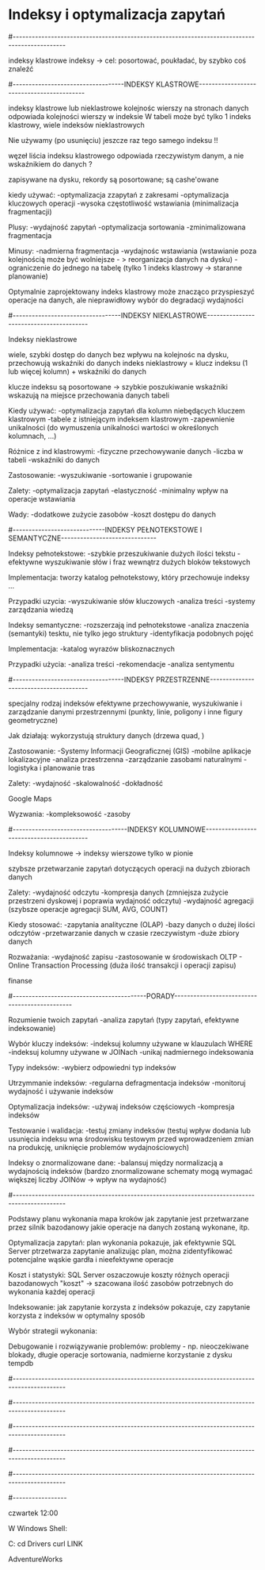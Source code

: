 # Indeksy i optymalizacja zapytań

#----------------------------------------------------------------------------------------------

indeksy klastrowe
indeksy -> cel: posortować, poukładać, by szybko coś znaleźć

#-----------------------------------INDEKSY KLASTROWE------------------------------------------

indeksy klastrowe lub nieklastrowe
kolejnośc wierszy na stronach danych odpowiada kolejności wierszy w indeksie
W tabeli może być tylko 1 indeks klastrowy, wiele indeksów nieklastrowych

Nie używamy (po usunięciu) jeszcze raz tego samego indeksu !!

węzeł liścia indeksu klastrowego odpowiada rzeczywistym danym, a nie wskaźnikiem do danych ?

zapisywane na dysku, rekordy są posortowane; są cashe'owane

kiedy używać:
-optymalizacja zzapytań z zakresami
-optymalizacja kluczowych operacji
-wysoka częstotliwość wstawiania (minimalizacja fragmentacji)

Plusy:
-wydajność zapytań
-optymalizacja sortowania
-zminimalizowana fragmentacja

Minusy:
-nadmierna fragmentacja
-wydajnośc wstawiania (wstawianie poza kolejnością może być wolniejsze - > reorganizacja danych na dysku)
-ograniczenie do jednego na tabelę (tylko 1 indeks klastrowy -> staranne planowanie)

Optymalnie zaprojektowany indeks klastrowy może znacząco przyspieszyć operacje na danych, ale nieprawidłowy wybór do degradacji wydajności

#----------------------------------INDEKSY NIEKLASTROWE----------------------------------------

Indeksy nieklastrowe

wiele, szybki dostęp do danych bez wpływu na kolejnośc na dysku, przechowują wskaźniki do danych
indeks nieklastrowy = klucz indeksu (1 lub więcej kolumn) + wskaźniki do danych

klucze indeksu są posortowane -> szybkie poszukiwanie
wskaźniki wskazują na miejsce przechowania danych tabeli

Kiedy używać:
-optymalizacja zapytań dla kolumn niebędących kluczem klastrowym
-tabele z istniejącym indeksem klastrowym
-zapewnienie unikalności (do wymuszenia unikalności wartości w określonych kolumnach, ...)

Różnice z ind klastrowymi:
-fizyczne przechowywanie danych
-liczba w tabeli
-wskaźniki do danych

Zastosowanie:
-wyszukiwanie
-sortowanie i grupowanie

Zalety:
-optymalizacja zapytań
-elastyczność
-minimalny wpływ na operacje wstawiania

Wady:
-dodatkowe zużycie zasobów
-koszt dostępu do danych

#-----------------------------INDEKSY PEŁNOTEKSTOWE I SEMANTYCZNE------------------------------

Indeksy pełnotekstowe:
-szybkie przeszukiwanie dużych ilości tekstu
-efektywne wyszukiwanie słów i fraz wewnątrz dużych bloków tekstowych

Implementacja:
tworzy katalog pełnotekstowy, który przechowuje indeksy
...

Przypadki uzycia:
-wyszukiwanie słów kluczowych
-analiza treści
-systemy zarządzania wiedzą


Indeksy semantyczne:
-rozszerzają ind pełnotekstowe
-analiza znaczenia (semantyki) tesktu, nie tylko jego struktury
-identyfikacja podobnych pojęć

Implementacja:
-katalog wyrazów bliskoznacznych

Przypadki użycia:
-analiza treści
-rekomendacje
-analiza sentymentu

#-----------------------------------INDEKSY PRZESTRZENNE---------------------------------------

specjalny rodzaj indeksów
efektywne przechowywanie, wyszukiwanie i zarządzanie danymi przestrzennymi (punkty, linie, poligony i inne figury geometryczne)

Jak działają:
wykorzystują struktury danych (drzewa quad, )

Zastosowanie:
-Systemy Informacji Geograficznej (GIS)
-mobilne aplikacje lokalizacyjne
-analiza przestrzenna
-zarządzanie zasobami naturalnymi
-logistyka i planowanie tras

Zalety:
-wydajność
-skalowalność
-dokładność

Google Maps

Wyzwania:
-kompleksowość
-zasoby 

#------------------------------------INDEKSY KOLUMNOWE-----------------------------------------

Indeksy kolumnowe -> indeksy wierszowe tylko w pionie

szybsze przetwarzanie zapytań dotyczących operacji na dużych zbiorach danych

Zalety:
-wydajność odczytu
-kompresja danych (zmniejsza zużycie przestrzeni dyskowej i poprawia wydajność odczytu)
-wydajność agregacji (szybsze operacje agregacji SUM, AVG, COUNT)


Kiedy stosować:
-zapytania analityczne (OLAP)
-bazy danych o dużej ilości odczytów
-przetwarzanie danych w czasie rzeczywistym
-duże zbiory danych

Rozważania:
-wydajność zapisu
-zastosowanie w środowiskach OLTP - Online Transaction Processing (duża ilość transakcji i operacji zapisu)

finanse

#------------------------------------------PORADY----------------------------------------------

Rozumienie twoich zapytań
-analiza zapytań (typy zapytań, efektywne indeksowanie)

Wybór kluczy indeksów:
-indeksuj kolumny używane w klauzulach WHERE
-indeksuj kolumny używane w JOINach
-unikaj nadmiernego indeksowania

Typy indeksów:
-wybierz odpowiedni typ indeksów

Utrzymmanie indeksów:
-regularna defragmentacja indeksów
-monitoruj wydajność i używanie indeksów

Optymalizacja indeksów:
-używaj indeksów częściowych
-kompresja indeksów

Testowanie i walidacja:
-testuj zmiany indeksów (testuj wpływ dodania lub usunięcia indeksu wna środowisku testowym przed wprowadzeniem zmian na produkcję, uniknięcie problemów wydajnościowych)

Indeksy o znormalizowane dane:
-balansuj między normalizacją a wydajnością indeksów
(bardzo znormalizowane schematy mogą wymagać większej liczby JOINów -> wpływ na wydajność)

#----------------------------------------------------------------------------------------------

Podstawy planu wykonania
mapa kroków jak zapytanie jest przetwarzane przez silnik bazodanowy
jakie operacje na danych zostaną wykonane, itp.

Optymalizacja zapytań:
plan wykonania pokazuje, jak efektywnie SQL Server ptrzetwarza zapytanie
analizując plan, można zidentyfikować potencjalne wąskie gardła i nieefektywne operacje

Koszt i statystyki:
SQL Server oszaczowuje koszty różnych operacji bazodanowych
"koszt" -> szacowana ilość zasobów potrzebnych do wykonania każdej operacji

Indeksowanie:
jak zapytanie korzysta z indeksów
pokazuje, czy zapytanie korzysta z indeksów w optymalny sposób

Wybór strategii wykonania:

Debugowanie i rozwiązywanie problemów:
problemy - np. nieoczekiwane blokady, długie operacje sortowania, nadmierne korzystanie z dysku tempdb

#----------------------------------------------------------------------------------------------



#----------------------------------------------------------------------------------------------



#----------------------------------------------------------------------------------------------



#----------------------------------------------------------------------------------------------



#----------------------------------------------------------------------------------------------

#-----------------

czwartek 12:00


W Windows Shell:

C:
cd Drivers
curl LINK




AdventureWorks